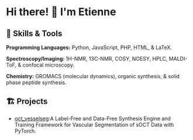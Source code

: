 # Hi there! 👋 I'm Etienne


## 🚀 Skills & Tools

**Programming Languages:** Python, JavaScript, PHP, HTML, & LaTeX.

**Spectroscopy/Imaging:** 1H-NMR, 13C-NMR, COSY, NOESY, HPLC, MALDI-ToF, & confocal microscopy.

**Chemistry:** GROMACS (molecular dynamics), organic synthesis, & solid phase peptide synthesis.


## 🏗️ Projects
- [oct_vesselseg](https://github.com/EtienneChollet/oct_vesselseg):A Label-Free and Data-Free Synthesis Engine and Training Framework for Vascular Segmentation of sOCT Data with PyTorch.

